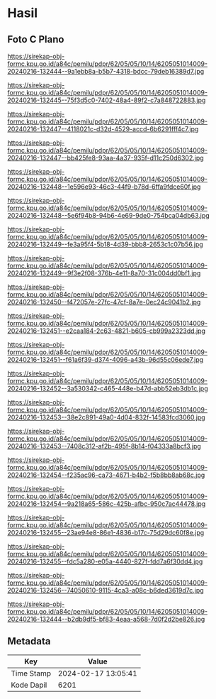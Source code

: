 # Hasil

## Foto C Plano

https://sirekap-obj-formc.kpu.go.id/a84c/pemilu/pdpr/62/05/05/10/14/6205051014009-20240216-132444--9a1ebb8a-b5b7-4318-bdcc-79deb16389d7.jpg

https://sirekap-obj-formc.kpu.go.id/a84c/pemilu/pdpr/62/05/05/10/14/6205051014009-20240216-132445--75f3d5c0-7402-48a4-89f2-c7a848722883.jpg

https://sirekap-obj-formc.kpu.go.id/a84c/pemilu/pdpr/62/05/05/10/14/6205051014009-20240216-132447--4118021c-d32d-4529-accd-6b6291fff4c7.jpg

https://sirekap-obj-formc.kpu.go.id/a84c/pemilu/pdpr/62/05/05/10/14/6205051014009-20240216-132447--bb425fe8-93aa-4a37-935f-d11c250d6302.jpg

https://sirekap-obj-formc.kpu.go.id/a84c/pemilu/pdpr/62/05/05/10/14/6205051014009-20240216-132448--1e596e93-46c3-44f9-b78d-6ffa9fdce60f.jpg

https://sirekap-obj-formc.kpu.go.id/a84c/pemilu/pdpr/62/05/05/10/14/6205051014009-20240216-132448--5e6f94b8-94b6-4e69-9de0-754bca04db63.jpg

https://sirekap-obj-formc.kpu.go.id/a84c/pemilu/pdpr/62/05/05/10/14/6205051014009-20240216-132449--fe3a95f4-5b18-4d39-bbb8-2653c1c07b56.jpg

https://sirekap-obj-formc.kpu.go.id/a84c/pemilu/pdpr/62/05/05/10/14/6205051014009-20240216-132449--9f3e2f08-376b-4e11-8a70-31c004dd0bf1.jpg

https://sirekap-obj-formc.kpu.go.id/a84c/pemilu/pdpr/62/05/05/10/14/6205051014009-20240216-132450--f472057e-27fc-47cf-8a7e-0ec24c9041b2.jpg

https://sirekap-obj-formc.kpu.go.id/a84c/pemilu/pdpr/62/05/05/10/14/6205051014009-20240216-132451--e2caa184-2c63-4821-b605-cb999a2323dd.jpg

https://sirekap-obj-formc.kpu.go.id/a84c/pemilu/pdpr/62/05/05/10/14/6205051014009-20240216-132451--f61a6f39-d374-4096-a43b-96d55c06ede7.jpg

https://sirekap-obj-formc.kpu.go.id/a84c/pemilu/pdpr/62/05/05/10/14/6205051014009-20240216-132452--3a530342-c465-448e-b47d-abb52eb3db1c.jpg

https://sirekap-obj-formc.kpu.go.id/a84c/pemilu/pdpr/62/05/05/10/14/6205051014009-20240216-132453--38e2c891-49a0-4d04-832f-14583fcd3060.jpg

https://sirekap-obj-formc.kpu.go.id/a84c/pemilu/pdpr/62/05/05/10/14/6205051014009-20240216-132453--7408c312-af2b-495f-8b14-f04333a8bcf3.jpg

https://sirekap-obj-formc.kpu.go.id/a84c/pemilu/pdpr/62/05/05/10/14/6205051014009-20240216-132454--f235ac96-ca73-4671-b4b2-f5b8bb8ab68c.jpg

https://sirekap-obj-formc.kpu.go.id/a84c/pemilu/pdpr/62/05/05/10/14/6205051014009-20240216-132454--9a218a65-586c-425b-afbc-950c7ac44478.jpg

https://sirekap-obj-formc.kpu.go.id/a84c/pemilu/pdpr/62/05/05/10/14/6205051014009-20240216-132455--23ae94e8-86e1-4836-b17c-75d29dc60f8e.jpg

https://sirekap-obj-formc.kpu.go.id/a84c/pemilu/pdpr/62/05/05/10/14/6205051014009-20240216-132455--fdc5a280-e05a-4440-827f-fdd7a6f30dd4.jpg

https://sirekap-obj-formc.kpu.go.id/a84c/pemilu/pdpr/62/05/05/10/14/6205051014009-20240216-132456--74050610-9115-4ca3-a08c-b6ded3619d7c.jpg

https://sirekap-obj-formc.kpu.go.id/a84c/pemilu/pdpr/62/05/05/10/14/6205051014009-20240216-132444--b2db9df5-bf83-4eaa-a568-7d0f2d2be826.jpg


## Metadata

| Key        | Value               |
| ---------- | ------------------- |
| Time Stamp | 2024-02-17 13:05:41 |
| Kode Dapil | 6201                |



